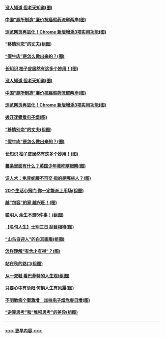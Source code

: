 #### [没人知道 但老天知道(图)](../pages/p8/907731.md?t=09181322) 
#### [中国“厕所制造”廉价抗癌假药流窜两岸(图)](../pages/p8/907723.md?t=09181322) 
#### [浏览网页再进化！Chrome 新版增添3项实用功能(图)](../pages/p8/907714.md?t=09181322) 
#### [“移情别恋”的丈夫(组图)](../pages/p8/907644.md?t=09181322) 
#### [“假牛肉”是怎么做出来的？(图)](../pages/p8/907668.md?t=09181322) 
#### [长知识 柚子皮居然有这多个妙用！(图)](../pages/p8/907425.md?t=09181322) 
#### [没人知道 但老天知道(图)](../pages/p8/907731.md?t=09181322) 
#### [中国“厕所制造”廉价抗癌假药流窜两岸(图)](../pages/p8/907723.md?t=09181322) 
#### [浏览网页再进化！Chrome 新版增添3项实用功能(图)](../pages/p8/907714.md?t=09181322) 
#### [拨开迷雾看电子烟(图)](../pages/p8/907427.md?t=09181322) 
#### [“移情别恋”的丈夫(组图)](../pages/p8/907644.md?t=09181322) 
#### [“假牛肉”是怎么做出来的？(图)](../pages/p8/907668.md?t=09181322) 
#### [长知识 柚子皮居然有这多个妙用！(图)](../pages/p8/907425.md?t=09181322) 
#### [薯条里面有什么？英国少年竟吃瞎眼睛(图)](../pages/p8/907381.md?t=09181322) 
#### [识人术：龟背蛇腰不可交 指的是哪些人？(图)](../pages/p8/907503.md?t=09181322) 
#### [20个生活小窍门 你一定能派上用场(组图)](../pages/p8/907510.md?t=09181322) 
#### [越“包容”的家 越兴旺！(图)](../pages/p8/907328.md?t=09181322) 
#### [聪明人 余生不想5件事！(组图)](../pages/p8/907364.md?t=09181322) 
#### [【名句人生】士别三日 刮目相待(图)](../pages/p8/906988.md?t=09181322) 
#### [“山鸟自迎人”的白耳画眉(组图)](../pages/p8/907332.md?t=09181322) 
#### [怎样理解“有舍才有得”？(图)](../pages/p8/906872.md?t=09181322) 
#### [站在秋的路口(组图)](../pages/p8/906914.md?t=09181322) 
#### [从一双鞋 看巴菲特的人生观(组图)](../pages/p8/907311.md?t=09181322) 
#### [只要心中有骄阳 何惧人生有风霜(图)](../pages/p8/907320.md?t=09181322) 
#### [不明肺病个案激增　加味电子烟危害日增(图)](../pages/p8/907307.md?t=09181322) 
#### [“逆算思考”和“堆积思考”的差异(组图)](../pages/p8/907229.md?t=09181322) 

----
#### [ >>> 更早内容 <<< ](../indexes/p8-earlier.md)
